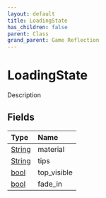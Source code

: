 ```yaml
---
layout: default
title: LoadingState
has_children: false
parent: Class
grand_parent: Game Reflection
---
```

# LoadingState
Description 

## Fields
| Type | Name |
|:-------------|:--------------|
| [String](/game-reflection/components/string.md) | material |
| [String](/game-reflection/components/string.md) | tips |
| [bool](/game-reflection/components/bool.md) | top_visible |
| [bool](/game-reflection/components/bool.md) | fade_in |
